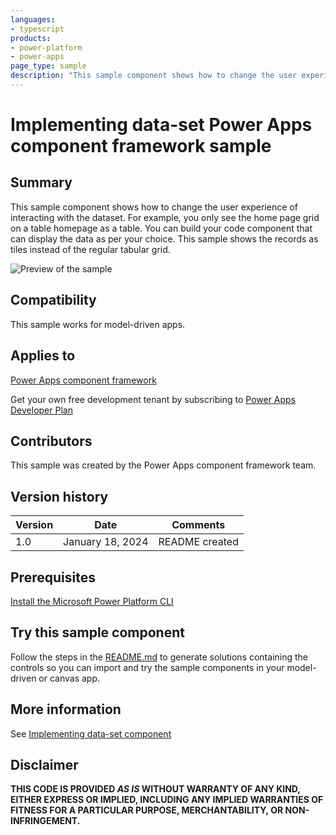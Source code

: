 ```yaml
---
languages:
- typescript
products:
- power-platform
- power-apps
page_type: sample
description: "This sample component shows how to change the user experience of interacting with the dataset. For example, you only see the home page grid on a table homepage as a table. You can build your code component that can display the data as per your choice. This sample shows the records as tiles instead of the regular tabular grid."
---
```

# Implementing data-set Power Apps component framework sample

## Summary

This sample component shows how to change the user experience of interacting with the dataset. For example, you only see the home page grid on a table homepage as a table. You can build your code component that can display the data as per your choice. This sample shows the records as tiles instead of the regular tabular grid.

![Preview of the sample](https://learn.microsoft.com/power-apps/developer/component-framework/media/data-set-grid.png)

## Compatibility

This sample works for model-driven apps.

## Applies to

[Power Apps component framework](https://learn.microsoft.com/power-apps/developer/component-framework/overview)

Get your own free development tenant by subscribing to [Power Apps Developer Plan](https://learn.microsoft.com/power-platform/developer/plan)

## Contributors

This sample was created by the Power Apps component framework team.

## Version history

Version|Date|Comments
-------|----|--------
1.0|January 18, 2024|README created

## Prerequisites

[Install the Microsoft Power Platform CLI](https://learn.microsoft.com/power-platform/developer/cli/introduction)

## Try this sample component

Follow the steps in the [README.md](../README.md) to generate solutions containing the controls so you can import and try the sample components in your model-driven or canvas app.

## More information

See [Implementing data-set component](https://learn.microsoft.com/power-apps/developer/component-framework/sample-controls/data-set-grid-control)


## Disclaimer

**THIS CODE IS PROVIDED *AS IS* WITHOUT WARRANTY OF ANY KIND, EITHER EXPRESS OR IMPLIED, INCLUDING ANY IMPLIED WARRANTIES OF FITNESS FOR A PARTICULAR PURPOSE, MERCHANTABILITY, OR NON-INFRINGEMENT.**